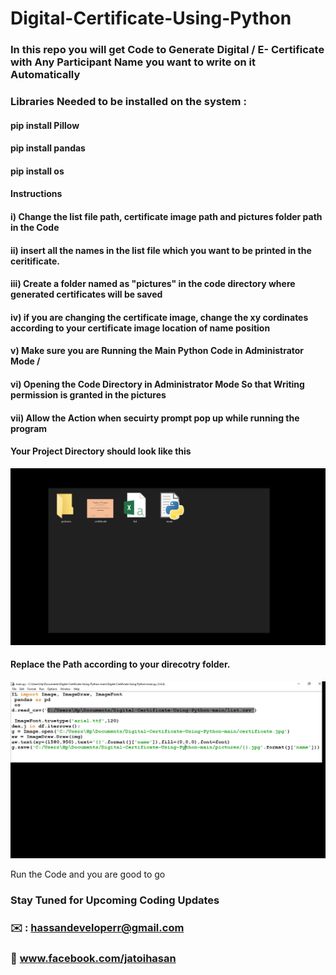 # Digital-Certificate-Using-Python 

### In this repo you will get Code to Generate Digital /  E- Certificate with Any Participant Name you want to write on it Automatically
### Libraries Needed to be installed on the system : 
#### pip install Pillow
#### pip install pandas
#### pip install os

#### Instructions 

#### i) Change the list file path, certificate image path and pictures folder path in the Code 
#### ii) insert all the names in the list file which you want to be printed in the ceritificate.
#### iii) Create a folder named as "pictures" in the code directory where generated certificates will be saved
#### iv) if you are changing the certificate image, change the xy cordinates according to your certificate image location of name position

#### v) Make sure you are Running the Main Python Code in Administrator Mode / 
#### vi) Opening the Code Directory in Administrator Mode So that Writing permission is granted in the pictures  
#### vii) Allow the Action when secuirty prompt pop up while running the program

#### Your Project Directory should look like this 
![alt text](https://github.com/alijatoi/Digital-Certificate-Using-Python/blob/main/project%20digital.jpg)

#### Replace the Path according to your direcotry folder.
![alt text](https://github.com/alijatoi/Digital-Certificate-Using-Python/blob/main/ss%202.jpg)


Run the Code and you are good to go



### Stay Tuned for Upcoming Coding Updates
### ✉️ : hassandeveloperr@gmail.com
### 👋 www.facebook.com/jatoihasan
